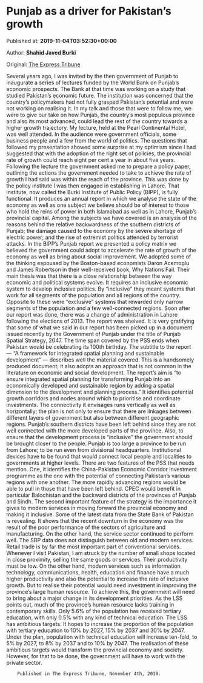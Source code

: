 
# Punjab as a driver for Pakistan’s growth

Published at: **2019-11-04T03:52:30+00:00**

Author: **Shahid Javed Burki**

Original: [The Express Tribune](https://tribune.com.pk/story/2092833/6-punjab-driver-pakistans-growth/)

Several years ago, I was invited by the then government of Punjab to inaugurate a series of lectures funded by the World Bank on Punjab’s economic prospects. The Bank at that time was working on a study that studied Pakistan’s economic future. The institution was concerned that the country’s policymakers had not fully grasped Pakistan’s potential and were not working on realising it. In my talk and those that were to follow me, we were to give our take on how Punjab, the country’s most populous province and also its most advanced, could lead the rest of the country towards a higher growth trajectory. My lecture, held at the Pearl Continental Hotel, was well attended. In the audience were government officials, some business people and a few from the world of politics. The questions that followed my presentation showed some surprise at my optimism since I had suggested that with the adoption of the right set of policies, the provincial rate of growth could reach eight per cent a year in about five years.
Following the lecture the government asked me to prepare a policy paper, outlining the actions the government needed to take to achieve the rate of growth I had said was within the reach of the province. This was done by the policy institute I was then engaged in establishing in Lahore. That institute, now called the Burki Institute of Public Policy (BIPP), is fully functional. It produces an annual report in which we analyse the state of the economy as well as one subject we believe should be of interest to those who hold the reins of power in both Islamabad as well as in Lahore, Punjab’s provincial capital. Among the subjects we have covered is an analysis of the reasons behind the relative backwardness of the southern districts of Punjab; the damage caused to the economy by the severe shortage of electric power; and the rise of extremist politics attended by terrorist attacks.
In the BIPP’s Punjab report we presented a policy matrix we believed the government could adopt to accelerate the rate of growth of the economy as well as bring about social improvement. We adopted some of the thinking espoused by the Boston-based economists Daron Acemoglu and James Robertson in their well-received book, Why Nations Fail. Their main thesis was that there is a close relationship between the way economic and political systems evolve. It requires an inclusive economic system to develop inclusive politics. By “inclusive” they meant systems that work for all segments of the population and all regions of the country. Opposite to these were “exclusive” systems that rewarded only narrow segments of the population and a few well-connected regions. Soon after our report was done, there was a change of administration in Lahore following the elections of 2013. The report was shelved.
It is very gratifying that some of what we said in our report has been picked up in a document issued recently by the Government of Punjab under the title of Punjab Spatial Strategy, 2047. The time span covered by the PSS ends when Pakistan would be celebrating its 100th birthday. The subtitle to the report — “A framework for integrated spatial planning and sustainable development” — describes well the material covered.
This is a handsomely produced document; it also adopts an approach that is not common in the literature on economic and social development. The report’s aim is “to ensure integrated spatial planning for transforming Punjab into an economically developed and sustainable region by adding a spatial dimension to the development and planning process.” It identifies potential growth corridors and nodes around which to prioritise and coordinate investments.
The connectivity it envisages runs vertically as well as horizontally; the plan is not only to ensure that there are linkages between different layers of government but also between different geographic regions. Punjab’s southern districts have been left behind since they are not well connected with the more developed parts of the province. Also, to ensure that the development process is “inclusive” the government should be brought closer to the people. Punjab is too large a province to be run from Lahore; to be run even from divisional headquarters. Institutional devices have to be found that would connect local people and localities to governments at higher levels.
There are two features of the PSS that needs mention. One, it identifies the China-Pakistan Economic Corridor investment programme as the one with the potential of connecting Pakistan’s various regions with one another. The more rapidly advancing regions would be able to pull in those that have been left behind. CPEC would benefit in particular Balochistan and the backward districts of the provinces of Punjab and Sindh.
The second important feature of the strategy is the importance it gives to modern services in moving forward the provincial economy and making it inclusive. Some of the latest data from the State Bank of Pakistan is revealing. It shows that the recent downturn in the economy was the result of the poor performance of the sectors of agriculture and manufacturing. On the other hand, the service sector continued to perform well. The SBP data does not distinguish between old and modern services. Retail trade is by far the most important part of conventional services. Whenever I visit Pakistan, I am struck by the number of small shops located in close proximity, selling the same goods or services. Their productivity must be low. On the other hand, modern services such as information technology, communications, health, education and finance have a much higher productivity and also the potential to increase the rate of inclusive growth. But to realise their potential would need investment in improving the province’s large human resource.
To achieve this, the government will need to bring about a major change in its development priorities. As the LSS points out, much of the province’s human resource lacks training in contemporary skills. Only 5.6% of the population has received tertiary education, with only 0.5% with any kind of technical education. The LSS has ambitious targets. It hopes to increase the proportion of the population with tertiary education to 10% by 2027, 15% by 2037 and 30% by 2047. Under the plan, population with technical education will increase ten-fold, to 5% by 2027, to 8% by 2037 and to 10% by 2047. The realisation of these ambitious targets would transform the provincial economy and society. However, for that to be done, the government will have to work with the private sector.

        Published in The Express Tribune, November 4th, 2019.
      
